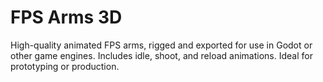 # FPS Arms 3D
 High-quality animated FPS arms, rigged and exported for use in Godot or other game engines. Includes idle, shoot, and reload animations. Ideal for prototyping or production.
